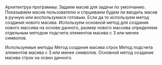 Архитектруа программы:
Задаем масив для задачи по умолчанию.
Показываем масив пользователю и спршиваем будем ли вводить масив в ручную или воспользуемся готовым.
Если да то используем метод создания нового масива. 
Используем основной метод для создания нового массива на основе данного, размер нового массива определяем отдельным методом подсчета элементов масива с 3 или менее символов.

Используемые методы
Метод создания масива строк
Метод подсчета элементов масива с 3 или менее символов. 
Основной метод создание масива строк на освен данного.